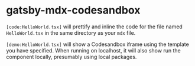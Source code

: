 # gatsby-mdx-codesandbox

`[code:HelloWorld.tsx]` will prettify and inline the code for the file named `HelloWorld.tsx` in the same directory as your `mdx` file.

`[demo:HelloWorld.tsx]` will show a Codesandbox iframe using the template you have specified. When running on localhost, it will also show run the component locally, presumably using local packages.
